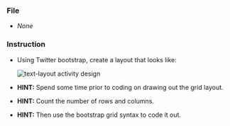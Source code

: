 ### File

* *None*

### Instruction

* Using Twitter bootstrap, create a layout that looks like:

  ![text-layout activity design](Solved/text-layout.png)

* **HINT:** Spend some time prior to coding on drawing out the grid layout.

* **HINT:** Count the number of rows and columns.

* **HINT:** Then use the bootstrap grid syntax to code it out.
